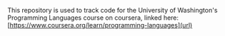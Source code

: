 This repository is used to track code for the University of Washington's Programming Languages course 
on coursera, linked here: [https://www.coursera.org/learn/programming-languages](url)
